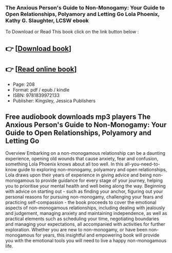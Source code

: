 ### The Anxious Person's Guide to Non-Monogamy: Your Guide to Open Relationships, Polyamory and Letting Go Lola Phoenix, Kathy G. Slaughter, LCSW ebook

To Download or Read This book click on the link button below :

## 👉  [**[Download book](http://get-pdfs.com/download.php?group=book&from=github.com&id=637332&lnk=1081 "Download book")**]

## 👉  [**[Read online book](http://get-pdfs.com/download.php?group=book&from=github.com&id=637332&lnk=1081 "Read online book")**]


* Page: 208
* Format: pdf / epub / kindle
* ISBN: 9781839972133
* Publisher: Kingsley, Jessica Publishers



## Free audiobook downloads mp3 players The Anxious Person's Guide to Non-Monogamy: Your Guide to Open Relationships, Polyamory and Letting Go


Overview
Embarking on a non-monogamous relationship can be a daunting experience, opening old wounds that cause anxiety, fear and confusion, something Lola Phoenix knows about all too well.
 In this all-you-need-to-know guide to exploring non-monogamy, polyamory and open relationships, Lola draws upon their years of experience in giving advice and being non-monogamous to provide guidance for every stage of your journey, helping you to prioritise your mental health and well being along the way.
 Beginning with advice on starting out - such as finding your anchor, figuring out your personal reasons for pursuing non-monogamy, challenging your fears and practicing self-compassion - the book proceeds to cover the emotional aspects of non-monogamous relationships, including dealing with jealously and judgement, managing anxiety and maintaining independence, as well as practical elements such as scheduling your time, negotiating boundaries and managing your expectations, all accompanied with activities for further exploration.
 Whether you are new to non-monogamy, or have been non-monogamous for years, this insightful and empowering book will provide you with the emotional tools you will need to live a happy non-monogamous life.



